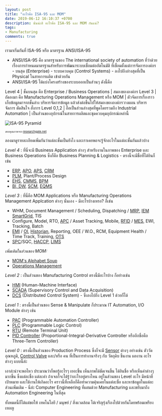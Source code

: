 ```yaml
---
layout: post
title: "อะไรคือ ISA-95 และ MOM"
date: 2019-06-12 16:10:37 +0700
description: นั่นน่ะสิ อะไรคือ ISA-95 และ MOM กันแน่?
tags:
- Manufacturing
comments: true
---
```

เรามาเริ่มกันที่ ISA-95 หรือ มาตรฐาน ANSI/ISA-95
- ANSI/ISA-95 คือ มาตรฐานของ The international society of automation ที่ว่าด้วยเรื่องการกำหนดมาตรฐานสำหรับการพัฒนาระบบเชื่อมต่ออัตโนมัติ ที่เชื่อมตั้งแต่การจัดการองค์กร - บนสุด (Enterprise) - ระบบควบคุม (Control Systems) - ลงไปถึงล่างสุดที่เป็น Physical ในสายการผลิต เข้าด้วยกัน
- ANSI/ISA-95 ได้แบ่งโครงสร้างของระบบออกเป็นส่วนๆ ดังนี้คือ

Level 4 | ชั้นบนสุด คือ Enterprise / Business Operations | สมองขององค์กร
Level 3 | ถัดลงมา คือ Manufacturing Operations Management หรือ MOM | ตัวจัดการเรื่องราวเก็บข้อมูลมาจากชั้นล่าง บริหารจัดการข้อมูล แล้วส่งต่อขึ้นไปให้สมองขององค์กรวางแผน บริหาร จัดการ ตัดสินใจ สั่งการ
Level 0,1,2 | ถือเป็นส่วนล่างสุดที่พูดโดยรวมถึง Industrial Automation | เป็นส่วนของอุปกรณ์ในสายการผลิตและชุดควบคุมอุปกรณ์เหล่านี้

![ISA-95 Pyramid](https://res.cloudinary.com/sdees-reallife/image/upload/v1560411764/Automation-pyramid-based-on-ISA-95-functional-hierarchy.png)

<sup><sub>*ขอบคุณภาพจาก* [researchgate.net](https://www.researchgate.net/figure/Automation-pyramid-based-on-ISA-95-functional-hierarchy_fig1_261390068)</sub></sup>

ลองมาดูรายละเอียดเพิ่มกันว่าแต่ละชั้นเป็นยังไง และเราเคยพอจะรู้จักอะไรในแต่ละชั้นกันแล้วบ้าง

*Level 4* : ที่นี่จะมี Business Application ต่างๆ สำหรับงานในภาพของ Enterprise และ Business Operations ซึ่งก็คือ Business Planning & Logistics - ตรงนี้จะมีชื่อที่ได้ยินก็เช่น
- [ERP](https://en.wikipedia.org/wiki/Enterprise_resource_planning), [APO](https://www.tutorialspoint.com/sap_scm/sap_scm_advanced_planning_and_optimization_apo.htm), [APS](https://en.wikipedia.org/wiki/Advanced_planning_and_scheduling), [CRM](https://en.wikipedia.org/wiki/Customer_relationship_management)
- [PLM](https://en.wikipedia.org/wiki/Product_lifecycle), Plant/Process Design
- [EHS](https://en.wikipedia.org/wiki/Environment,_health_and_safety), [CMMS](https://en.wikipedia.org/wiki/Computerized_maintenance_management_system), [BPM](https://en.wikipedia.org/wiki/Business_process_management)
- [BI, DW](https://en.wikipedia.org/wiki/Business_intelligence), [SCM](https://en.wikipedia.org/wiki/Supply-chain_management), [EQMS](https://en.wikipedia.org/wiki/Quality_management_system)

*Level 3* : ที่นี่คือ MOM Applications หรือ Manufacturing Operations Management Applcation ต่างๆ นั่นเอง - มีอะไรบ้างเหรอ? ก็เช่น
- WHM, Document Management / Scheduling, Dispatching / [MRP](https://en.wikipedia.org/wiki/Material_requirements_planning), [IEM SmartGrid](https://en.wikipedia.org/wiki/Energy_management), TIS
- Configure, Model, RTO, [APC](https://en.wikipedia.org/wiki/Advanced_process_control) / Asset Tracking, Mobile, [RFID](https://en.wikipedia.org/wiki/Radio-frequency_identification) / [MES](https://en.wikipedia.org/wiki/Manufacturing_execution_system), EWI, Tracking, Batch
- [EMI](https://en.wikipedia.org/wiki/Enterprise_manufacturing_intelligence) / [OI](https://en.wikipedia.org/wiki/Operational_intelligence), [Historian](https://en.wikipedia.org/wiki/Operational_historian), Reporting, OEE / W.O., RCM, Equipment Health / Time Track, Training, [OTS](https://en.wikipedia.org/wiki/Dispatcher_training_simulator)
- [SPC](https://en.wikipedia.org/wiki/Statistical_process_control)/SQC, [HACCP](https://en.wikipedia.org/wiki/Hazard_analysis_and_critical_control_points), [LIMS](https://en.wikipedia.org/wiki/Laboratory_information_management_system)

*เพิ่มเติมในส่วนของ MOM:*
- [MOM's Alphabet Soup](https://blog.lnsresearch.com/blog/bid/184127/mom-s-alphabet-soup-20-manufacturing-acronyms-you-need-to-know)
- [Operations Management](https://en.wikipedia.org/wiki/Operations_management)</sub><sup>

*Level 2* : เป็นส่วนของ Manufacturing Control ตรงนี้มีอะไรบ้าง ก็อย่างเช่น
- [HMI](https://en.wikipedia.org/wiki/User_interface) (Human-Machine Interface)
- [SCADA](https://en.wikipedia.org/wiki/SCADA) (Supervisory Control and Data Acquisition)
- [DCS](https://en.wikipedia.org/wiki/Distributed_control_system) (Distributed Control System) - ซึ่งลงไปถึง Level 1 ด้วยก็ได้

*Level 1* : ตรงนี้เป็นส่วนของ Sense & Manipulate ก็ประมาณ IT Automation, I/O Module ต่างๆ เช่น
- [PAC](https://www.automation.com/pdf_articles/Understanding_PACs_in_Industrial_Automation.pdf) (Programmable Automation Controller)
- [PLC](https://en.wikipedia.org/wiki/Programmable_logic_controller) (Programmable Logic Control)
- [RTU](https://en.wikipedia.org/wiki/Remote_terminal_unit) (Remote Terminal Unit)
- [PID Controller](https://en.wikipedia.org/wiki/PID_controller) (Proportional-Integral-Derivative Controller หรืออีกชื่อคือ Three-Term Controller)

*Level 0* : ตรงนี้เป็นส่วนของ Production Process ซึ่งก็จะมี [Sensor](https://en.wikipedia.org/wiki/Sensor) ต่างๆ อย่างเช่น ตัววัดอุณหภูมิ, [Control Valve](https://en.wikipedia.org/wiki/Control_valve) และ/หรือ คน ที่เป็นการทำงานจริงๆ กับ วัตถุดิบ ชิ้นงาน ผลงาน อะไรต่างๆ แบบนี้ล่ะ

เอาล่ะน่าจะพอไหว ประมาณว่าก็พอรู้อะไรๆ เยอะขึ้น เห็นภาพได้ชัดเจนขึ้น ได้ยินชื่อ หรือเห็นคำต่างๆ มากขึ้น ซึ่งแต่ละชื่อ แต่ละคำ ถ้าเจอก็จะได้รู้ว่าอะไรอยู่ตรงไหน อยู่ในส่วนของ Level อะไร มีหน้าที่ เป้าหมาย และใช้งานให้เกิดอะไร คราวนี้ที่เหลือก็คือทำความคุ้นเคยในแต่ละชื่อ และหาข้อมูลในแต่ละส่วนเพิ่มเติม - นี่ล่ะ Computer Engineering ที่ผสมด้วย Manufacturing และขยับมาถึง Automation Engineering ในที่สุด

ทั้งหมดนี้ก็ได้แต่ขอให้ เทคโนโลยี / มนุษย์ / สิ่งแวดล้อม ได้เจริญรุ่งเรืองไปด้วยกันโดยพร้อมเพรียงเทอญ
